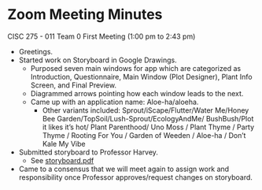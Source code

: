 # Zoom Meeting Minutes

CISC 275 - 011 Team 0 First Meeting (1:00 pm to 2:43 pm)

 - Greetings.
 - Started work on Storyboard in Google Drawings.
	- Purposed seven main windows for app which are categorized as Introduction, Questionnaire, Main Window (Plot Designer), Plant Info Screen, and Final Preview.
	- Diagrammed arrows pointing how each window leads to the next.
	- Came up with an application name: Aloe-ha/aloeha.
		- Other variants included: Sprout/iScape/Flutter/Water Me/Honey Bee Garden/TopSoil/Lush-Sprout/EcologyAndMe/ BushBush/Plot it likes it’s hot/ Plant Parenthood/ Uno Moss / Plant Thyme / Party Thyme / Rooting For You / Garden of Weeden / Aloe-ha / Don’t Kale My Vibe
 - Submitted storyboard to Professor Harvey.
	- See [storyboard.pdf](storyboard.pdf)
 - Came to a consensus that we will meet again to assign work and responsibility once Professor approves/request changes on storyboard.
